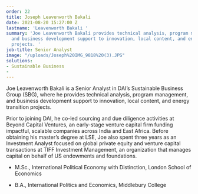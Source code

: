 ```yaml
---
order: 22
title: Joseph Leavenworth Bakali
date: 2021-08-20 15:27:00 Z
lastname: 'Leavenworth Bakali '
summary: 'Joe Leavenworth Bakali provides technical analysis, program management,
  and business development support to innovation, local content, and energy transition
  projects. '
job-title: Senior Analyst
image: "/uploads/Joseph%20IMG_9818%20(3).JPG"
solutions:
- Sustainable Business
- 
---
```


Joe Leavenworth Bakali is a Senior Analyst in DAI’s Sustainable Business Group (SBG), where he provides technical analysis, program management, and business development support to innovation, local content, and energy transition projects. 

Prior to joining DAI, he co-led sourcing and due diligence activities at Beyond Capital Ventures, an early-stage venture capital firm funding impactful, scalable companies across India and East Africa. Before obtaining his master’s degree at LSE, Joe also spent three years as an Investment Analyst focused on global private equity and venture capital transactions at TIFF Investment Management, an organization that manages capital on behalf of US endowments and foundations.  

* M.Sc., International Political Economy with Distinction, London School of Economics 

* B.A., International Politics and Economics, Middlebury College 